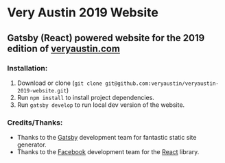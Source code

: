 # Very Austin 2019 Website

## Gatsby (React) powered website for the 2019 edition of [veryaustin.com](http://veryaustin.com)

### Installation:

1.  Download or clone (`git clone git@github.com:veryaustin/veryaustin-2019-website.git`)
2.  Run `npm install` to install project dependencies.
3.  Run `gatsby develop` to run local dev version of the website.

### Credits/Thanks:

- Thanks to the [Gatsby](https://www.gatsbyjs.org/) development team for fantastic static site generator.
- Thanks to the [Facebook](https://developers.facebook.com) development team for the [React](https://github.com/facebook/react) library.
